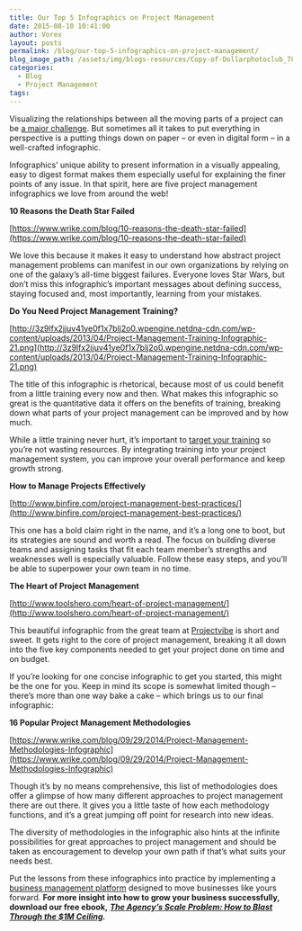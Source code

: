 ```yaml
---
title: Our Top 5 Infographics on Project Management
date: 2015-08-10 10:41:00
author: Vorex
layout: posts
permalink: /blog/our-top-5-infographics-on-project-management/
blog_image_path: /assets/img/blogs-resources/Copy-of-Dollarphotoclub_78306451.jpg
categories:
  - Blog
  - Project Management
tags:  
---
```



Visualizing the relationships between all the moving parts of a project can be [a major challenge](http://www.vorex.com/growth-versus-maintenance/). But sometimes all it takes to put everything in perspective is a putting things down on paper – or even in digital form – in a well-crafted infographic.<!--more-->

Infographics’ unique ability to present information in a visually appealing, easy to digest format makes them especially useful for explaining the finer points of any issue. In that spirit, here are five project management infographics we love from around the web!

**10 Reasons the Death Star Failed**

[https://www.wrike.com/blog/10-reasons-the-death-star-failed](https://www.wrike.com/blog/10-reasons-the-death-star-failed)

We love this because it makes it easy to understand how abstract project management problems can manifest in our own organizations by relying on one of the galaxy’s all-time biggest failures. Everyone loves Star Wars, but don’t miss this infographic’s important messages about defining success, staying focused and, most importantly, learning from your mistakes.

**Do You Need Project Management Training?**

[http://3z9lfx2jjuv41ye0f1x7blj2o0.wpengine.netdna-cdn.com/wp-content/uploads/2013/04/Project-Management-Training-Infographic-21.png](http://3z9lfx2jjuv41ye0f1x7blj2o0.wpengine.netdna-cdn.com/wp-content/uploads/2013/04/Project-Management-Training-Infographic-21.png)

The title of this infographic is rhetorical, because most of us could benefit from a little training every now and then. What makes this infographic so great is the quantitative data it offers on the benefits of training, breaking down what parts of your project management can be improved and by how much.

While a little training never hurt, it’s important to [target your training](http://www.vorex.com/four-easy-ways-to-get-the-most-out-of-your-talent/) so you’re not wasting resources. By integrating training into your project management system, you can improve your overall performance and keep growth strong.

**How to Manage Projects Effectively**

[http://www.binfire.com/project-management-best-practices/](http://www.binfire.com/project-management-best-practices/)

This one has a bold claim right in the name, and it’s a long one to boot, but its strategies are sound and worth a read. The focus on building diverse teams and assigning tasks that fit each team member’s strengths and weaknesses well is especially valuable. Follow these easy steps, and you’ll be able to superpower your own team in no time.

**The Heart of Project Management**

[http://www.toolshero.com/heart-of-project-management/](http://www.toolshero.com/heart-of-project-management/)

This beautiful infographic from the great team at [Projectvibe](http://projectvibe.co.uk/) is short and sweet. It gets right to the core of project management, breaking it all down into the five key components needed to get your project done on time and on budget.

If you’re looking for one concise infographic to get you started, this might be the one for you. Keep in mind its scope is somewhat limited though – there’s more than one way bake a cake – which brings us to our final infographic:

**16 Popular Project Management Methodologies**

[https://www.wrike.com/blog/09/29/2014/Project-Management-Methodologies-Infographic](https://www.wrike.com/blog/09/29/2014/Project-Management-Methodologies-Infographic)

Though it’s by no means comprehensive, this list of methodologies does offer a glimpse of how many different approaches to project management there are out there. It gives you a little taste of how each methodology functions, and it’s a great jumping off point for research into new ideas.

The diversity of methodologies in the infographic also hints at the infinite possibilities for great approaches to project management and should be taken as encouragement to develop your own path if that’s what suits your needs best.

Put the lessons from these infographics into practice by implementing a [business management platform](http://www.vorex.com/industries/) designed to move businesses like yours forward. **For more insight into how to grow your business successfully, download our free ebook,** [***The Agency’s Scale Problem: How to Blast Through the $1M Ceiling***](http://vorex.hs-sites.com/agency-scale-ebook?__hstc=100746398.b2843db0333d5242d1d7cad84e1e93d1.1428948442272.1437401497265.1437496554060.52&amp;__hssc=100746398.11.1437496554060&amp;__hsfp=3345652249)***.***
